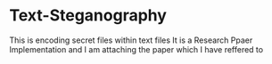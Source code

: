 # Text-Steganography
This is encoding secret files within text files
It is a Research Ppaer Implementation and I am attaching the paper which I have reffered to 
